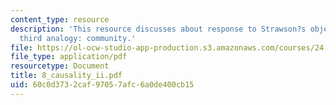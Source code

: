```yaml
---
content_type: resource
description: 'This resource discusses about response to Strawson?s objection and The
  third analogy: community.'
file: https://ol-ocw-studio-app-production.s3.amazonaws.com/courses/24-201-topics-in-the-history-of-philosophy-kant-fall-2005/60c0d3732caf97057afc6a0de400cb15_8_causality_ii.pdf
file_type: application/pdf
resourcetype: Document
title: 8_causality_ii.pdf
uid: 60c0d373-2caf-9705-7afc-6a0de400cb15
---
```

